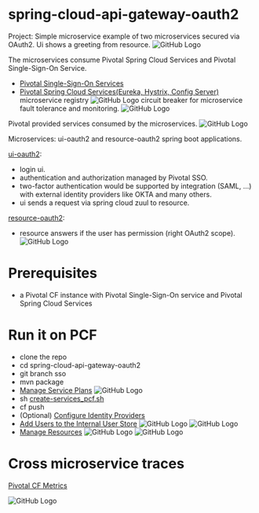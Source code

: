 # spring-cloud-api-gateway-oauth2

Project: Simple microservice example of two microservices secured via OAuth2.
Ui shows a greeting from resource.
![GitHub Logo](/images/ui.png)

The microservices consume Pivotal Spring Cloud Services and Pivotal Single-Sign-On Service.  

- [Pivotal Single-Sign-On Services](https://docs.pivotal.io/p-identity/1-3/index.html)
- [Pivotal Spring Cloud Services(Eureka, Hystrix, Config Server) ](http://docs.pivotal.io/spring-cloud-services/1-3/common/index.html)
microservice registry
![GitHub Logo](/images/registry.png)
circuit breaker for microservice fault tolerance and monitoring.
![GitHub Logo](/images/hystrix.png)

Pivotal provided services consumed by the microservices.
![GitHub Logo](/images/services.png)

Microservices: ui-oauth2 and resource-oauth2 spring boot applications.

[ui-oauth2](/ui-oauth2):
- login ui.
- authentication and authorization managed by Pivotal SSO.
- two-factor authentication would be supported by integration (SAML, ...) with external identity providers like OKTA and many others.
- ui sends a request via spring cloud zuul to resource.

[resource-oauth2](/resource-oauth2):
- resource answers if the user has permission (right OAuth2 scope).
![GitHub Logo](/images/scope.png)

# Prerequisites
- a Pivotal CF instance with Pivotal Single-Sign-On service and Pivotal Spring Cloud Services

# Run it on PCF
- clone the repo
- cd spring-cloud-api-gateway-oauth2
- git branch sso
- mvn package
- [Manage Service Plans](http://docs.pivotal.io/p-identity/1-3/manage-service-plans.html)
  ![GitHub Logo](/images/plan.png)
- sh
    [create-services_pcf.sh](/create-services_pcf.sh)    
- cf push
- (Optional) [Configure Identity Providers](http://docs.pivotal.io/p-identity/1-3/configure-id-providers.html#config-int-store)
- [Add Users to the Internal User Store](http://docs.pivotal.io/p-identity/1-3/configure-id-providers.html#add-to-int)
![GitHub Logo](/images/admin.png)
![GitHub Logo](/images/user.png)
- [Manage Resources](http://docs.pivotal.io/p-identity/1-3/manage-resources.html)
  ![GitHub Logo](/images/permission.png)
  ![GitHub Logo](/images/scopes.png)

# Cross microservice traces
[Pivotal CF Metrics](https://docs.pivotal.io/pcf-metrics/1-3/index.html)

![GitHub Logo](/images/trace.png)
